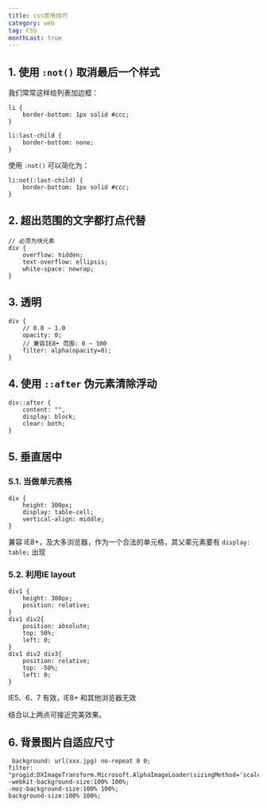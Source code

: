 ```yaml
---
title: css常用技巧
category: web
tag: CSS
monthLast: true
---
```


## 1. 使用 `:not()` 取消最后一个样式

我们常常这样给列表加边框：

```
li {
    border-bottom: 1px solid #ccc;
}

li:last-child {
    border-bottom: none;
}
```

使用 `:not()` 可以简化为：

```
li:not(:last-child) {
    border-bottom: 1px solid #ccc;
}
```

## 2. 超出范围的文字都打点代替

```
// 必须为块元素
div {
    overflow: hidden;
    text-overflow: ellipsis;
    white-space: nowrap;
}
```

## 3. 透明

```
div {
    // 0.0 ~ 1.0
    opacity: 0;
    // 兼容IE8+ 范围: 0 ~ 100
    filter: alpha(opacity=0);
}
```

## 4. 使用 `::after` 伪元素清除浮动

```
div::after {
    content: "",
    display: block;
    clear: both;
}
```

## 5. 垂直居中

### 5.1. 当做单元表格
```
div {
    height: 300px;
    display: table-cell;
    vertical-align: middle;
}
```
兼容 IE8+，及大多浏览器，作为一个合法的单元格，其父辈元素要有 `display: table;` 出现

### 5.2. 利用IE layout

```
div1 {
    height: 300px;
    position: relative;
}
div1 div2{
    position: absolute;
    top: 50%;
    left: 0;
}
div1 div2 div3{
    position: relative;
    top: -50%;
    left: 0;
}
```
IE5、6、7 有效，IE8+ 和其他浏览器无效

结合以上两点可接近完美效果。

## 6. 背景图片自适应尺寸

```
 background: url(xxx.jpg) no-repeat 0 0;
filter: "progid:DXImageTransform.Microsoft.AlphaImageLoader(sizingMethod='scale')";
-webkit-background-size:100% 100%;
-moz-background-size:100% 100%;
background-size:100% 100%;
```